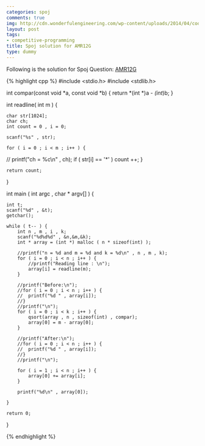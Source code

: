 ```yaml
---
categories: spoj
comments: true
img: http://cdn.wonderfulengineering.com/wp-content/uploads/2014/04/code-wallpaper-6.png
layout: post
tags:
- competitive-programming
title: Spoj solution for AMR12G
type: dummy
---
```


Following is the solution for Spoj Question: [AMR12G](http://www.spoj.com/problems/AMR12G/)

{% highlight cpp %}
#include <stdio.h>
#include <stdlib.h>

int compar(const void *a, const void *b) {
        return *(int *)a - *(int*)b;
}

int readline( int m ) {

	char str[1024];
	char ch;
	int count = 0 , i = 0;

	scanf("%s" , str);

	for ( i = 0 ; i < m ; i++ ) {
//		printf("ch = %c\n" , ch);
		if ( str[i] == '*' )
			count ++;
	}

	return count;
}

int main ( int argc , char * argv[] ) {

	int t;
	scanf("%d" , &t);
	getchar();

	while ( t-- ) {
		int n , m , i , k;
		scanf("%d%d%d" , &n,&m,&k);
		int * array = (int *) malloc ( n * sizeof(int) );

		//printf("n = %d and m = %d and k = %d\n" , n , m , k);
		for ( i = 0 ; i < n ; i++ ) {
			//printf("Reading line : \n");
			array[i] = readline(m);
		}

		//printf("Before:\n");
		//for ( i = 0 ; i < n ; i++ ) {
		//	printf("%d " , array[i]);
		//}
		//printf("\n");
		for ( i = 0 ; i < k ; i++ ) {
			qsort(array , n , sizeof(int) , compar);
			array[0] = m - array[0];
		}

		//printf("After:\n");
		//for ( i = 0 ; i < n ; i++ ) {
		//	printf("%d " , array[i]);
		//}
		//printf("\n");

		for ( i = 1 ; i < n ; i++ ) {
			array[0] += array[i];
		}

		printf("%d\n" , array[0]);

	}

	return 0;
}

{% endhighlight %}
